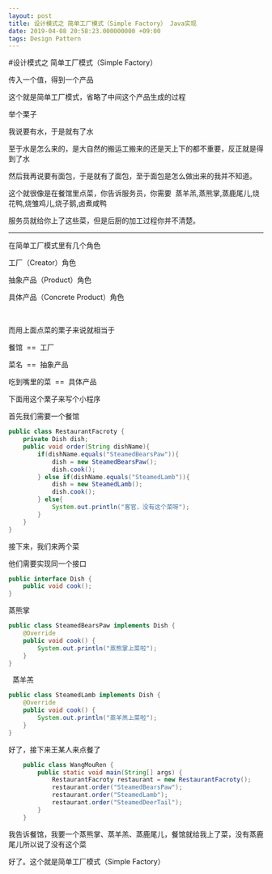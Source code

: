 ```yaml
---
layout: post
title: 设计模式之 简单工厂模式（Simple Factory） Java实现
date: 2019-04-08 20:58:23.000000000 +09:00
tags: Design Pattern
---
```


#设计模式之 简单工厂模式（Simple Factory）

传入一个值，得到一个产品

这个就是简单工厂模式，省略了中间这个产品生成的过程

举个栗子

我说要有水，于是就有了水

至于水是怎么来的，是大自然的搬运工搬来的还是天上下的都不重要，反正就是得到了水

然后我再说要有面包，于是就有了面包，至于面包是怎么做出来的我并不知道。

这个就很像是在餐馆里点菜，你告诉服务员，你需要  蒸羊羔,蒸熊掌,蒸鹿尾儿,烧花鸭,烧雏鸡儿,烧子鹅,卤煮咸鸭

服务员就给你上了这些菜，但是后厨的加工过程你并不清楚。

---

在简单工厂模式里有几个角色

工厂（Creator）角色

抽象产品（Product）角色

具体产品（Concrete Product）角色&nbsp;&nbsp;

&nbsp;&nbsp;

而用上面点菜的栗子来说就相当于 

餐馆  ==  工厂

菜名  ==  抽象产品

吃到嘴里的菜  ==  具体产品



下面用这个栗子来写个小程序

首先我们需要一个餐馆

```java
public class RestaurantFacroty {
	private Dish dish;
	public void order(String dishName){
		if(dishName.equals("SteamedBearsPaw")){
			dish = new SteamedBearsPaw();
			dish.cook();
		} else if(dishName.equals("SteamedLamb")){
			dish = new SteamedLamb();
			dish.cook();
		} else{
			System.out.println("客官，没有这个菜呀");
		}
	}
}
```


接下来，我们来两个菜

他们需要实现同一个接口

```java
public interface Dish {
	public void cook();
}
```
  蒸熊掌

```java
public class SteamedBearsPaw implements Dish {
	@Override
	public void cook() {
		System.out.println("蒸熊掌上菜啦");
	}
}
```


  蒸羊羔

```java
public class SteamedLamb implements Dish {
	@Override
	public void cook() {
		System.out.println("蒸羊羔上菜啦");
	}
}
```



好了，接下来王某人来点餐了

```java
	public class WangMouRen {
		public static void main(String[] args) {
			RestaurantFacroty restaurant = new RestaurantFacroty();
			restaurant.order("SteamedBearsPaw");
			restaurant.order("SteamedLamb");
			restaurant.order("SteamedDeerTail");
		}
	}
```
我告诉餐馆，我要一个蒸熊掌、蒸羊羔、蒸鹿尾儿，餐馆就给我上了菜，没有蒸鹿尾儿所以说了没有这个菜

好了。这个就是简单工厂模式（Simple Factory）